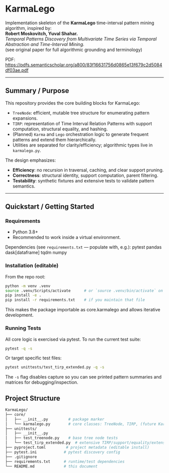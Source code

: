 # KarmaLego

Implementation skeleton of the **KarmaLego** time-interval pattern mining algorithm, inspired by:  
**Robert Moskovitch, Yuval Shahar.**  
*Temporal Patterns Discovery from Multivariate Time Series via Temporal Abstraction and Time-Interval Mining.*  
(see original paper for full algorithmic grounding and terminology)

PDF: https://pdfs.semanticscholar.org/a800/83f16631756d0865e13f679c2d5084df03ae.pdf

---

## Summary / Purpose

This repository provides the core building blocks for KarmaLego:
- `TreeNode`: efficient, mutable tree structure for enumerating pattern expansions.
- `TIRP`: representation of Time Interval Relation Patterns with support computation, structural equality, and hashing.
- (Planned) `Karma` and `Lego` orchestration logic to generate frequent patterns and extend them hierarchically.
- Utilities are separated for clarity/efficiency; algorithmic types live in `karmalego.py`.

The design emphasizes:
- **Efficiency**: no recursion in traversal, caching, and clear support pruning.
- **Correctness**: structural identity, support computation, parent filtering.
- **Testability**: synthetic fixtures and extensive tests to validate pattern semantics.

---

## Quickstart / Getting Started

### Requirements

- Python 3.8+  
- Recommended to work inside a virtual environment.

Dependencies (see `requirements.txt` — populate with, e.g.):
pytest
pandas
dask[dataframe]
tqdm
numpy

### Installation (editable)

From the repo root:

```bash
python -m venv .venv
source .venv/Scripts/activate      # or `source .venv/bin/activate` on Unix
pip install -e .
pip install -r requirements.txt    # if you maintain that file
```
This makes the package importable as core.karmalego and allows iterative development.

### Running Tests
All core logic is exercised via pytest. To run the current test suite:

```bash
pytest -q -s
```
Or target specific test files:

```bash
pytest unittests/test_tirp_extended.py -q -s
```
The `-s` flag disables capture so you can see printed pattern summaries and matrices for debugging/inspection.


## Project Structure

```bash
KarmaLego/
├── core/
│   ├── __init__.py         # package marker
│   └── karmalego.py        # core classes: TreeNode, TIRP, (future Karma/Lego)
├── unittests/
│   ├── __init__.py
│   ├── test_treenode.py    # base tree node tests
│   └── test_tirp_extended.py  # extensive TIRP/support/equality/extension tests
├── pyproject.toml         # project metadata (editable install)
├── pytest.ini            # pytest discovery config
├── .gitignore
├── requirements.txt      # runtime/test dependencies
└── README.md             # this document
```